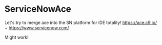 # ServiceNowAce
Let's try to merge ace into the SN platform for IDE totality!
https://ace.c9.io/
+
https://www.servicenow.com/

Might work!

